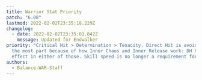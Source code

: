 ```yaml
---
title: Warrior Stat Priority
patch: "6.08"
lastmod: 2022-02-02T23:35:18.229Z
changelog:
  - date: 2022-02-02T23:35:01.842Z
    message: Updated for Endwalker
priority: "Critical Hit > Determination > Tenacity. Direct Hit is avoided for
  the most part because of how Inner Chaos and Inner Release work: DH has no
  effect in either of those. Skill speed is no longer a requirement for us."
authors:
  - Balance-WAR-Staff
---
```

